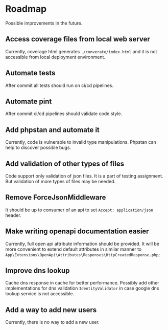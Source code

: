 # Roadmap

Possible improvements in the future.

## Access coverage files from local web server

Currently, coverage html generates `./converate/index.html` and it is not accessible from local deployment environment.

## Automate tests

After commit all tests should run on ci/cd pipelines.

## Automate pint

After commit ci/cd pipelines should validate code style.

## Add phpstan and automate it

Currently, code is vulnerable to invalid type manipulations. Phpstan can help to discover possible bugs.

## Add validation of other types of files

Code support only validation of json files. It is a part of testing assignment. But validation of more types of files may be needed.

## Remove ForceJsonMiddleware

It should be up to consumer of an api to set `Accept: application/json` header.

## Make writing openapi documentation easier

Currently, full open api attribute information should be provided. It will be more convenient to extend default attributes in similar manner to `App\Extensions\OpenApi\Attributes\Responses\HttpCreatedResponse.php`;

## Improve dns lookup

Cache dns response in cache for better performance. Possibly add other implementations for dns validation `IdentityValidator` in case google dns lookup service is not accessible. 


## Add a way to add new users

Currently, there is no way to add a new user.

